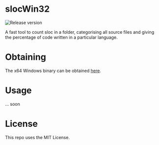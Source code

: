 # slocWin32
![Release version](https://img.shields.io/badge/beta-v0.6-green.svg)

A fast tool to count sloc in a folder, categorising all source files and giving
the percentage of code written in a particular language.


# Obtaining

The x64 Windows binary can be obtained [here](https://github.com/makuke1234/slocWin32/raw/master/sloc.exe).


# Usage

... soon


# License

This repo uses the MIT License.
